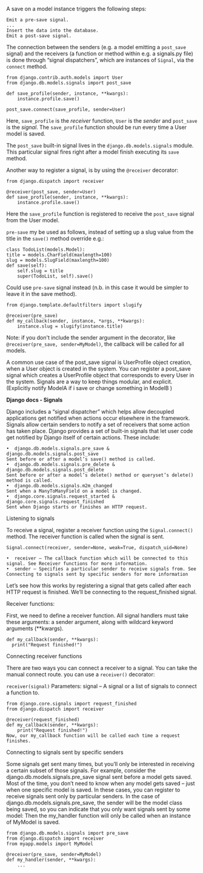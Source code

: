 A save on a model instance triggers the following steps:

    Emit a pre-save signal.
    ...
    Insert the data into the database.
    Emit a post-save signal.

The connection between the senders (e.g. a model emitting a `post_save` signal) and the receivers (a function or method within e.g. a signals.py file) is done through “signal dispatchers”, which are instances of `Signal`, via the `connect` method.

    from django.contrib.auth.models import User
    from django.db.models.signals import post_save

    def save_profile(sender, instance, **kwargs):
        instance.profile.save()

    post_save.connect(save_profile, sender=User)

Here, `save_profile` is the *receiver* function, `User` is the *sender* and `post_save` is the *signal*. The `save_profile` function should be run every time a User model is saved.

The `post_save` built-in signal lives in the `django.db.models.signals` module. This particular signal fires right after a model finish executing its `save` method.

Another way to register a signal, is by using the `@receiver` decorator:

    from django.dispatch import receiver

    @receiver(post_save, sender=User)
    def save_profile(sender, instance, **kwargs):
        instance.profile.save()

Here the `save_profile` function is registered to receive the `post_save` signal from the User model.

`pre-save` my be used as follows, instead of setting up a slug value from the title in the `save()` method override e.g.:

    class TodoList(models.Model):
    title = models.CharField(maxlength=100)
    slug = models.SlugField(maxlength=100)
    def save(self):
        self.slug = title
        super(TodoList, self).save()

Could use `pre-save` signal instead (n.b. in this case it would be simpler to leave it in the save method).

    from django.template.defaultfilters import slugify

    @receiver(pre_save)
    def my_callback(sender, instance, *args, **kwargs):
        instance.slug = slugify(instance.title)

Note: if you don't include the sender argument in the decorator, like `@receiver(pre_save, sender=MyModel)`, the callback will be called for all models.

A common use case of the post_save signal is UserProfile object creation, when a User object is created in the system.
You can register a post_save signal which creates a UserProfile object that corresponds to every User in the system.
Signals are a way to keep things modular, and explicit. (Explicitly notify ModelA if i save or change something in ModelB )

**Django docs - Signals**

Django includes a “signal dispatcher” which helps allow decoupled applications get notified when actions occur elsewhere in the framework. Signals allow certain senders to notify a set of receivers that some action has taken place.
Django provides a set of built-in signals that let user code get notified by Django itself of certain actions. These include:

    •  django.db.models.signals.pre_save & django.db.models.signals.post_save
    Sent before or after a model’s save() method is called.
    •  django.db.models.signals.pre_delete & django.db.models.signals.post_delete
    Sent before or after a model’s delete() method or queryset’s delete() method is called.
    •  django.db.models.signals.m2m_changed
    Sent when a ManyToManyField on a model is changed.
    •  django.core.signals.request_started & django.core.signals.request_finished
    Sent when Django starts or finishes an HTTP request.


Listening to signals

To receive a signal, register a receiver function using the `Signal.connect()` method. The receiver function is called when the signal is sent.

`Signal.connect(receiver, sender=None, weak=True, dispatch_uid=None)`

    •  receiver – The callback function which will be connected to this signal. See Receiver functions for more information.
    •  sender – Specifies a particular sender to receive signals from. See Connecting to signals sent by specific senders for more information

Let’s see how this works by registering a signal that gets called after each HTTP request is finished. We’ll be connecting to the request_finished signal.

Receiver functions:

First, we need to define a receiver function. All signal handlers must take these arguments: a sender argument, along with wildcard keyword arguments (**kwargs).

    def my_callback(sender, **kwargs):
      print("Request finished!")

Connecting receiver functions

There are two ways you can connect a receiver to a signal. You can take the manual connect route.
you can use a `receiver()` decorator:

`receiver(signal)`  Parameters:	signal – A signal or a list of signals to connect a function to.

    from django.core.signals import request_finished
    from django.dispatch import receiver

    @receiver(request_finished)
    def my_callback(sender, **kwargs):
        print("Request finished!")
    Now, our my_callback function will be called each time a request finishes.

Connecting to signals sent by specific senders

Some signals get sent many times, but you’ll only be interested in receiving a certain subset of those signals. For example, consider the django.db.models.signals.pre_save signal sent before a model gets saved. Most of the time, you don’t need to know when any model gets saved – just when one specific model is saved.
In these cases, you can register to receive signals sent only by particular senders. In the case of django.db.models.signals.pre_save, the sender will be the model class being saved, so you can indicate that you only want signals sent by some model:
Then the my_handler function will only be called when an instance of MyModel is saved.

    from django.db.models.signals import pre_save
    from django.dispatch import receiver
    from myapp.models import MyModel

    @receiver(pre_save, sender=MyModel)
    def my_handler(sender, **kwargs):
        ...


